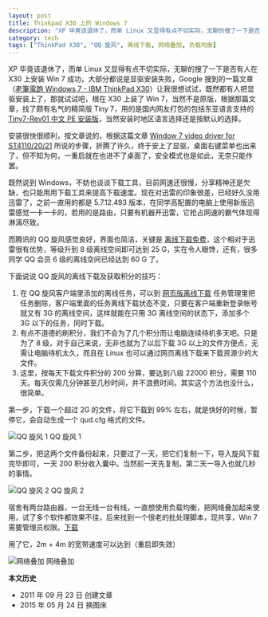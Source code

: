 ```yaml
---
layout: post
title: Thinkpad X30 上的 Windows 7
description: "XP 毕竟该退休了，而单 Linux 又显得有点不切实际，无聊的搜了一下是否有人在 X30 上安装 Win 7 成功，大部分都说是显驱安装失败，Google 搜到的一篇文章（老筆電跑 Windows 7）让我很想试试，既然都有人把显驱安装上了，那就试试吧。"
category: tech
tags: ["ThinkPad X30", "QQ 旋风", 离线下载, 网络叠加, 负载均衡]
---
```


XP 毕竟该退休了，而单 Linux 又显得有点不切实际，无聊的搜了一下是否有人在 X30 上安装 Win 7 成功，大部分都说是显驱安装失败，Google 搜到的一篇文章（[老筆電跑 Windows 7 - IBM ThinkPad X30](http://f.pil.tw/thread-887189-1-1.html)）让我很想试试，既然都有人把显驱安装上了，那就试试吧，根在 X30 上装了 Win 7，当然不是原版，根据那篇文章，找了颇有名气的精简版 Tiny 7，用的是国内网友打包的包括东亚语言支持的 [Tiny7-Rev01 中文 PE 安装版](http://hi.baidu.com/txwdchina/blog/item/992c0def5df696deb21cb14e.html)，当然安装时地区语言选择还是按默认的选择。

安装很快很顺利，按文章说的，根据这篇文章 [Window 7 video driver for ST4110/20/21](http://www.tabletpcbuzz.com/showthread.php?36937-Window-7-video-driver-for-ST4110-20-21) 所说的步骤，折腾了许久，终于安上了显驱，桌面右键菜单也出来了，但不知为何，一重启就在也进不了桌面了，安全模式也是如此，无奈只能作罢。

既然说到 Windows，不妨也谈谈下载工具，目前网速还很慢，分享精神还是欠缺，也只能用用下载工具来提高下载速度。现在对迅雷的印象很差，已经好久没用迅雷了，之前一直用的都是 5.7.12.493 版本，在同学高配置的电脑上使用新版迅雷感觉一卡一卡的，若用的是路由，只要有机器开迅雷，它抢占网速的霸气体现得淋漓尽致。

而腾讯的 QQ 旋风感觉良好，界面也简洁，关键是 [离线下载免费](http://act.vip.qq.com/xuanfeng/act.html)，这个相对于迅雷很有优势，等级升到 8 级离线空间即可达到 25 G，实在令人眼馋，还有，很多同学 QQ 会员 6 级的离线空间已经达到 60 G 了。

下面说说 QQ 旋风的离线下载及获取积分的技巧：

1. 在 QQ 旋风客户端里添加的离线任务，可以到 [网页版离线下载](http://lixian.qq.com) 任务管理里把任务删除，客户端里面的任务离线下载状态不变，只要在客户端重新登录帐号就又有 3G 的离线空间，这样就能在只用 3G 离线空间的状态下，添加多个 3G 以下的任务，同时下载。
2. 有点不道德的刷积分，我们不会为了几个积分而让电脑连续待机多天吧。只是为了 8 级，对于自己来说，无非也就为了以后下载 3G 以上的文件方便点，无需让电脑待机太久，而且在 Linux 也可以通过网页离线下载来下载资源少的大文件。
3. 这里，按每天下载文件积分的 200 分算，要达到八级 22000 积分，需要 110 天。每天仅需几分钟甚至几秒时间，并不浪费时间。其实这个方法也没什么，很简单。

第一步，下载一个超过 2G 的文件，将它下载到 99% 左右，就是快好的时候，暂停它，会自动生成一个 qud.cfg 格式的文件。

![QQ 旋风 1]({{site.IMG_PATH}}/win7-for-thinkpad-x30-01.png)
QQ 旋风 1

第二步，把这两个文件备份起来，只要过了一天，把它们复制一下，导入旋风下载完毕即可，一天 200 积分收入囊中。当然前一天先复制，第二天一导入也就几秒的事情。

![QQ 旋风 2]({{site.IMG_PATH}}/win7-for-thinkpad-x30-02.png)
QQ 旋风 2

宿舍有两台路由器，一台无线一台有线，一直想使用负载均衡，把网络叠加起来使用，试了多个软件都效果不佳，后来找到一个很老的批处理脚本，现共享，Win 7 需要管理员权限。[下载](http://dl.dbank.com/c0bbx3bzhv)

用了它，2m + 4m 的宽带速度可以达到（重启即失效）

![网络叠加]({{site.IMG_PATH}}/win7-for-thinkpad-x30-03.png)
网络叠加

**本文历史**

* 2011 年 09 月 23 日 创建文章
* 2015 年 05 月 24 日 换图床
